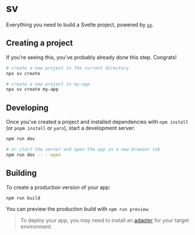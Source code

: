 # sv

Everything you need to build a Svelte project, powered by [`sv`](https://github.com/sveltejs/cli).

## Creating a project

If you're seeing this, you've probably already done this step. Congrats!

```sh
# create a new project in the current directory
npx sv create

# create a new project in my-app
npx sv create my-app
```

## Developing

Once you've created a project and installed dependencies with `npm install` (or `pnpm install` or `yarn`), start a development server:

```sh
npm run dev

# or start the server and open the app in a new browser tab
npm run dev -- --open
```

## Building

To create a production version of your app:

```sh
npm run build
```

You can preview the production build with `npm run preview`.

> To deploy your app, you may need to install an [adapter](https://svelte.dev/docs/kit/adapters) for your target environment.

<!-- ## Available Tools (when to call)

- `createProject` — when no Project ID is present and a project needs to exist.
- `updateProject` — when a Project ID exists and project fields (name, description, summary) should be updated.
- `selectFromExistingFloorPlansUI` - If the project already have existing floor plans and is a new design.
- `provideInspirationImageUI` — when the inspiration image URL is required and not yet provided.
- `provideFloorPlanUI` — when a floor plan is relevant and not yet provided.
- `getProductCategoriesForDesign` — to retrieve product categories for the given space to design.
- `createDesign` — when no Design ID exists and all design prerequisites are ready.
- `updateDesign` — when a Design ID exists and design fields should be updated.
- `generateDesignFurnitureRecommendation` — after a design is ready; triggers recommendations and ends the session.
- `redirectToStartNewDesignInSameProject` - If the user wants to start a new design in the same project within a chat that already has a design. -->

<!-- **Product Categories for the Design**: After calling `getProductCategoriesForDesign` tool, proceed as needed, you don't have to wait for the users response regarding product categories unless you are waiting for something else. -->
